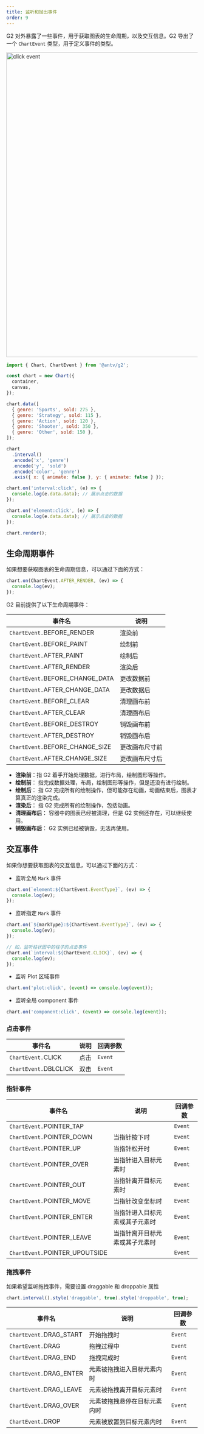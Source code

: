 ```yaml
---
title: 监听和抛出事件
order: 9
---
```


G2 对外暴露了一些事件，用于获取图表的生命周期，以及交互信息。G2 导出了一个 `ChartEvent` 类型，用于定义事件的类型。

<img alt="click event" src="https://mdn.alipayobjects.com/huamei_qa8qxu/afts/img/A*z61ZQ5DM5IUAAAAAAAAAAAAADmJ7AQ/original" width="800" />

```js
import { Chart, ChartEvent } from '@antv/g2';

const chart = new Chart({
  container,
  canvas,
});

chart.data([
  { genre: 'Sports', sold: 275 },
  { genre: 'Strategy', sold: 115 },
  { genre: 'Action', sold: 120 },
  { genre: 'Shooter', sold: 350 },
  { genre: 'Other', sold: 150 },
]);

chart
  .interval()
  .encode('x', 'genre')
  .encode('y', 'sold')
  .encode('color', 'genre')
  .axis({ x: { animate: false }, y: { animate: false } });

chart.on('interval:click', (e) => {
  console.log(e.data.data); // 展示点击的数据
});

chart.on('element:click', (e) => {
  console.log(e.data.data); // 展示点击的数据
});

chart.render();
```

## 生命周期事件

如果想要获取图表的生命周期信息，可以通过下面的方式：

```js
chart.on(ChartEvent.AFTER_RENDER, (ev) => {
  console.log(ev);
});
```

G2 目前提供了以下生命周期事件：

| 事件名                          | 说明           |
| ------------------------------- | -------------- |
| `ChartEvent.`BEFORE_RENDER      | 渲染前         |
| `ChartEvent.`BEFORE_PAINT       | 绘制前         |
| `ChartEvent.`AFTER_PAINT        | 绘制后         |
| `ChartEvent.`AFTER_RENDER       | 渲染后         |
| `ChartEvent.`BEFORE_CHANGE_DATA | 更改数据前     |
| `ChartEvent.`AFTER_CHANGE_DATA  | 更改数据后     |
| `ChartEvent.`BEFORE_CLEAR       | 清理画布前     |
| `ChartEvent.`AFTER_CLEAR        | 清理画布后     |
| `ChartEvent.`BEFORE_DESTROY     | 销毁画布前     |
| `ChartEvent.`AFTER_DESTROY      | 销毁画布后     |
| `ChartEvent.`BEFORE_CHANGE_SIZE | 更改画布尺寸前 |
| `ChartEvent.`AFTER_CHANGE_SIZE  | 更改画布尺寸后 |

- **渲染前**：指 G2 着手开始处理数据，进行布局，绘制图形等操作。
- **绘制前**： 指完成数据处理，布局，绘制图形等操作，但是还没有进行绘制。
- **绘制后**： 指 G2 完成所有的绘制操作，但可能存在动画，动画结束后，图表才算真正的渲染完成。
- **渲染后**： 指 G2 完成所有的绘制操作，包括动画。
- **清理画布后**： 容器中的图表已经被清理，但是 G2 实例还存在，可以继续使用。
- **销毁画布后**： G2 实例已经被销毁，无法再使用。

## 交互事件

如果你想要获取图表的交互信息，可以通过下面的方式：

- 监听全局 `Mark` 事件

```js
chart.on(`element:${ChartEvent.EventType}`, (ev) => {
  console.log(ev);
});
```

- 监听指定 `Mark` 事件

```js
chart.on(`${markType}:${ChartEvent.EventType}`, (ev) => {
  console.log(ev);
});

// 如，监听柱状图中的柱子的点击事件
chart.on(`interval:${ChartEvent.CLICK}`, (ev) => {
  console.log(ev);
});
```

- 监听 Plot 区域事件

```js
chart.on('plot:click', (event) => console.log(event));
```


- 监听全局 component 事件

```js
chart.on('component:click', (event) => console.log(event));
```

### 点击事件

| 事件名                | 说明 | 回调参数 |
| --------------------- | ---- | -------- |
| `ChartEvent.`CLICK    | 点击 | `Event`  |
| `ChartEvent.`DBLCLICK | 双击 | `Event`  |

### 指针事件

| 事件名                         | 说明                           | 回调参数 |
| ------------------------------ | ------------------------------ | -------- |
| `ChartEvent.`POINTER_TAP       |                                | `Event`  |
| `ChartEvent.`POINTER_DOWN      | 当指针按下时                   | `Event`  |
| `ChartEvent.`POINTER_UP        | 当指针松开时                   | `Event`  |
| `ChartEvent.`POINTER_OVER      | 当指针进入目标元素时           | `Event`  |
| `ChartEvent.`POINTER_OUT       | 当指针离开目标元素时           | `Event`  |
| `ChartEvent.`POINTER_MOVE      | 当指针改变坐标时               | `Event`  |
| `ChartEvent.`POINTER_ENTER     | 当指针进入目标元素或其子元素时 | `Event`  |
| `ChartEvent.`POINTER_LEAVE     | 当指针离开目标元素或其子元素时 | `Event`  |
| `ChartEvent.`POINTER_UPOUTSIDE |                                | `Event`  |

### 拖拽事件

如果希望监听拖拽事件，需要设置 draggable 和 droppable 属性

```js
chart.interval().style('draggable', true).style('droppable', true);
```

| 事件名                  | 说明                         | 回调参数 |
| ----------------------- | ---------------------------- | -------- |
| `ChartEvent.`DRAG_START | 开始拖拽时                   | `Event`  |
| `ChartEvent.`DRAG       | 拖拽过程中                   | `Event`  |
| `ChartEvent.`DRAG_END   | 拖拽完成时                   | `Event`  |
| `ChartEvent.`DRAG_ENTER | 元素被拖拽进入目标元素内时   | `Event`  |
| `ChartEvent.`DRAG_LEAVE | 元素被拖拽离开目标元素时     | `Event`  |
| `ChartEvent.`DRAG_OVER  | 元素被拖拽悬停在目标元素内时 | `Event`  |
| `ChartEvent.`DROP       | 元素被放置到目标元素内时     | `Event`  |
